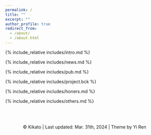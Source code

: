 ```yaml
---
permalink: /
title: ""
excerpt: ""
author_profile: true
redirect_from: 
  - /about/
  - /about.html
---
```


<span class='anchor' id='about-me'></span>
{% include_relative includes/intro.md %}

{% include_relative includes/news.md %}

{% include_relative includes/pub.md %}

{% include_relative includes/project.bck %}

{% include_relative includes/honers.md %}

{% include_relative includes/others.md %}

<br>
<br>
<center>
    <script type='text/javascript' id='clustrmaps' src='//cdn.clustrmaps.com/map_v2.js?cl=080808&w=300&t=tt&d=rFn1UFz0i_jw_SyhjbAD8nOQeeNaC-oxwGWWWiX8-YE&co=ffffff&cmo=3acc3a&cmn=ff5353&ct=808080'></script>
    <br> &copy; Kikato | Last updated: Mar. 31th, 2024 | Theme by Yi Ren
</center>
